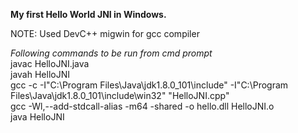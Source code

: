 <b>My first Hello World JNI in Windows.</b>

NOTE: Used DevC++ migwin for gcc compiler</br>

<i>Following commands to be run from cmd prompt</i> </br>
javac HelloJNI.java </br>
javah HelloJNI</br>
gcc -c -I"C:\Program Files\Java\jdk1.8.0_101\include" -I"C:\Program Files\Java\jdk1.8.0_101\include\win32" "HelloJNI.cpp"</br>
gcc -Wl,--add-stdcall-alias -m64 -shared -o hello.dll HelloJNI.o</br>
java HelloJNI</br>
